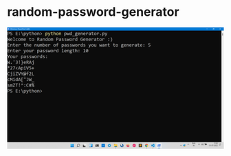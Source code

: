 # random-password-generator
![image](https://github.com/liferacer333/random-password-generator/blob/main/PassGenerator.png)
